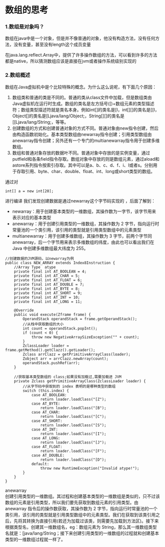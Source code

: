 # 数组的思考

### 1.数组是对象吗？
数组在java中是一个对象，但是并不像普通的对象，他没有构造方法，没有任何方法，没有变量，甚至没有length这个成员变量

在java.lang.reflect.Array中，提供了许多操作数组的方法，可以看到许多的方法都是native，所以猜测数组应该是直接在jvm或者操作系统级别实现的



### 2.数组概述
数组在Java虚拟机中是个比较特殊的概念。为什么这么说呢，有下面几个原因：

1. 数组类和普通的类是不同的。普通的类从class文件中加载，但是数组类由Java虚拟机在运行时生成。数组的类名是左方括号([)+数组元素的类型描述符；数组类型描述符就是类名本身。例如int[]的类名是[I，int[][]的类名是[[I，Object[]的类名是[Ljava/lang/Object;，String[][]的类名是[[Ljava/lang/String;，等等。
2. 创建数组的方式和创建普通对象的方式不同。普通对象由new指令创建，然后由构造函数初始化。基本类型数组由newarray指令创建；引用类型数组由anewarray指令创建；另外还有一个专门的multianewarray指令用于创建多维数组。
3. 数组和普通对象存放的数据叶不同。普通对象中存放的是实例变量，通过putfield和各条field指令存取。数组对象中存放的则是数组元素，通过<t>aload和<t>astore系列指令按索引存取。其中<t>可以是a、b、c、d、f、i、l或者s。分别用于存取引用、byte、char、double、float、int、long或short类型的数组。


通过对
```aidl
int[] a = new int[20];
```
进行编译
我们发现创建数据是通过newarray这个字节码实现的
，后面了解到：
- newarray：用于创建基本类型的一维数组，其操作数为一字节，该字节用来表示对应的基本类型
- anewarray：用于创建引用类型的一维数组，其操作数为 2 字节，指向运行时常量池的一个类引用，该引用的类型就是引用类型数组中的元素类型
- multianewarray：用于创建多维数组，其操作数为 3 字节，前两个字节同 anewarray，后一个字节用来表示多维数组的纬度，由此也可以看出我们在 Java 中创建多维数组最大纬度为 255。


```aidl
//创建数据的JVM源码，以newarray为例
public class NEW_ARRAY extends Index8Instruction {
    //Array Type  atype
    private final int AT_BOOLEAN = 4;
    private final int AT_CHAR = 5;
    private final int AT_FLOAT = 6;
    private final int AT_DOUBLE = 7;
    private final int AT_BYTE = 8;
    private final int AT_SHORT = 9;
    private final int AT_INT = 10;
    private final int AT_LONG = 11;

    @Override
    public void execute(Zframe frame) {
        OperandStack operandStack = frame.getOperandStack();
        //从栈中获取数组的大小
        int count = operandStack.popInt();
        if (count < 0) {
            throw new NegativeArraySizeException("" + count);
        }
        ZclassLoader loader = frame.getMethod().getClazz().getLoader();
        Zclass arrClazz = getPrimitiveArrayClass(loader);
        Zobject arr = arrClazz.newArray(count);
        operandStack.pushRef(arr);
    }

    //获取基本类型数组的 class;如果没有加载过,需要加载进 JVM
    private Zclass getPrimitiveArrayClass(ZclassLoader loader) {
        //从字节码中获取到的 index 表明的是哪种类型的数组
        switch (this.index) {
            case AT_BOOLEAN:
                return loader.loadClass("[Z");
            case AT_BYTE:
                return loader.loadClass("[B");
            case AT_CHAR:
                return loader.loadClass("[C");
            case AT_SHORT:
                return loader.loadClass("[S");
            case AT_INT:
                return loader.loadClass("[I");
            case AT_LONG:
                return loader.loadClass("[J");
            case AT_FLOAT:
                return loader.loadClass("[F");
            case AT_DOUBLE:
                return loader.loadClass("[D");
            default:
                throw new RuntimeException("Invalid atype!");
        }
    }
}

```

anewarray  
创建引用类型的一维数组。其过程和创建基本类型的一维数组是类似的，只不过该数组的元素是引用类型，所以我们要先获取到数组元素的引用类型。由 anewarray 指令后的操作数获取，其操作数为 2 字节，指向运行时常量池的一个类引用，该引用的类型就是引用类型数组中的元素类型。我们在获取到该类引用之后，先将其转换为直接引用(若还为加载过该类，则需要先加载到方法区)。接下来根据类型名，创建其一维数组名，eg：数组元素为 String，那么其一维数组类型名就是：[java/lang/String；接下来创建引用类型的一维数组的过程就和创建基本类型的一维数组过程就一样了。

